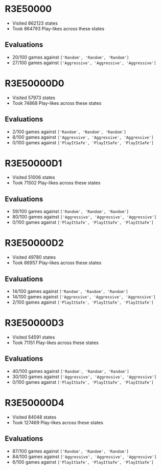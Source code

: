 # R3E50000
- Visited 862123 states
- Took 864793 Play-likes across these states
## Evaluations
- 20/100 games against `['Random', 'Random', 'Random']`
- 27/100 games against `['Aggressive', 'Aggressive', 'Aggressive']`
# R3E50000D0
- Visited 57973 states
- Took 74868 Play-likes across these states
## Evaluations
- 2/100 games against `['Random', 'Random', 'Random']`
- 8/100 games against `['Aggressive', 'Aggressive', 'Aggressive']`
- 0/100 games against `['PlayItSafe', 'PlayItSafe', 'PlayItSafe']`
# R3E50000D1
- Visited 51006 states
- Took 71502 Play-likes across these states
## Evaluations
- 59/100 games against `['Random', 'Random', 'Random']`
- 80/100 games against `['Aggressive', 'Aggressive', 'Aggressive']`
- 0/100 games against `['PlayItSafe', 'PlayItSafe', 'PlayItSafe']`
# R3E50000D2
- Visited 49780 states
- Took 66957 Play-likes across these states
## Evaluations
- 14/100 games against `['Random', 'Random', 'Random']`
- 14/100 games against `['Aggressive', 'Aggressive', 'Aggressive']`
- 2/100 games against `['PlayItSafe', 'PlayItSafe', 'PlayItSafe']`
# R3E50000D3
- Visited 54591 states
- Took 71151 Play-likes across these states
## Evaluations
- 40/100 games against `['Random', 'Random', 'Random']`
- 30/100 games against `['Aggressive', 'Aggressive', 'Aggressive']`
- 0/100 games against `['PlayItSafe', 'PlayItSafe', 'PlayItSafe']`
# R3E50000D4
- Visited 84048 states
- Took 127469 Play-likes across these states
## Evaluations
- 87/100 games against `['Random', 'Random', 'Random']`
- 84/100 games against `['Aggressive', 'Aggressive', 'Aggressive']`
- 6/100 games against `['PlayItSafe', 'PlayItSafe', 'PlayItSafe']`
